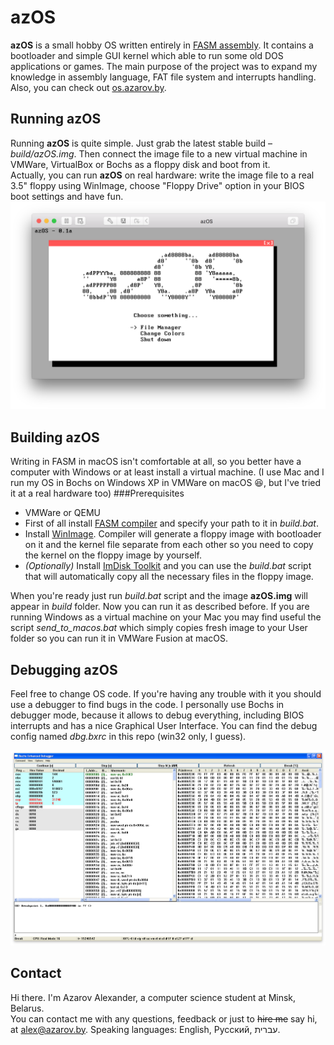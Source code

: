 # azOS
**azOS** is a small hobby OS written entirely in [FASM assembly](https://flatassembler.net). It contains a bootloader and simple GUI kernel which able to run some old DOS applications or games. The main purpose of the project was to expand my knowledge in assembly language, FAT file system and interrupts handling. Also, you can check out [os.azarov.by](os.zarov.by).

## Running azOS
Running **azOS** is quite simple. Just grab the latest stable build – *build/azOS.img*. Then connect the image file to a new virtual machine in VMWare, VirtualBox or Bochs as a floppy disk and boot from it.  
Actually, you can run **azOS** on real hardware: write the image file to a real 3.5" floppy using WinImage, choose "Floppy Drive" option in your BIOS boot settings and have fun.  
![azOS screenshot](azOS_screenshot.png)

## Building azOS
Writing in FASM in macOS isn't comfortable at all, so you better have a computer with Windows or at least install a virtual machine. (I use Mac and I run my OS in Bochs on Windows XP in VMWare on macOS 😆, but I've tried it at a real hardware too)
###Prerequisites
* VMWare or QEMU
* First of all install [FASM compiler](https://flatassembler.net) and specify your path to it in *build.bat*.
* Install [WinImage](http://www.winimage.com). Compiler will generate a floppy image with bootloader on it and the kernel file separate from each other so you need to copy the kernel on the floppy image by yourself.
* *(Optionally)* Install [ImDisk Toolkit](https://sourceforge.net/projects/imdisk-toolkit/) and you can use the *build.bat* script that will automatically copy all the necessary files in the floppy image.

When you're ready just run *build.bat* script and the image **azOS.img** will appear in *build* folder. Now you can run it as described before. If you are running Windows as a virtual machine on your Mac you may find useful the script *send_to_macos.bat* which simply copies fresh image to your User folder so you can run it in VMWare Fusion at macOS.

## Debugging azOS
Feel free to change OS code. If you're having any trouble with it you should use a debugger to find bugs in the code. I personally use Bochs in debugger mode, because it allows to debug everything, including BIOS interrupts and has a nice Graphical User Interface. You can find the debug config named *dbg.bxrc* in this repo (win32 only, I guess).  

![Bochs debugger screenchot](Bochs_debugger.png)

## Contact
Hi there. I'm Azarov Alexander, a computer science student at Minsk, Belarus.  
You can contact me with any questions, feedback or just to ~~hire me~~ say hi, at alex@azarov.by. Speaking languages: English, Русский, עברית.
